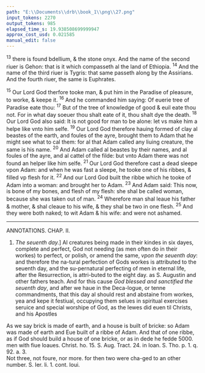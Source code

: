 ```yaml
---
path: "E:\\Documents\\drb\\book_1\\png\\27.png"
input_tokens: 2270
output_tokens: 985
elapsed_time_s: 19.938508699999947
approx_cost_usd: 0.021585
manual_edit: false
---
```

<sup>13</sup> there is found bdellium, & the stone onyx. And the name of the second riuer is Gehon: that is it which compasseth al the land of Ethiopia. <sup>14</sup> And the name of the third riuer is Tygris: that same passeth along by the Assirians. And the fourth riuer, the same is Euphrates.

<sup>15</sup> Our Lord God therfore tooke man, & put him in the Paradise of pleasure, to worke, & keepe it. <sup>16</sup> And he commanded him saying: Of euerie tree of Paradise eate thou: <sup>17</sup> But of the tree of knowledge of good & euil eate thou not. For in what day soeuer thou shalt eate of it, thou shalt dye the death. <sup>18</sup> Our Lord God also said: It is not good for man to be alone: let vs make him a helpe like vnto him selfe. <sup>19</sup> Our Lord God therefore hauing formed of clay al beastes of the earth, and foules of the ayre, brought them to Adam that he might see what to cal them: for al that Adam called any liuing creature, the same is his name. <sup>20</sup> And Adam called al beastes by their names, and al foules of the ayre, and al cattel of the filde: but vnto Adam there was not found an helper like him selfe. <sup>21</sup> Our Lord God therefore cast a dead sleepe vpon Adam: and when he was fast a sleepe, he tooke one of his ribbes, & filled vp flesh for it. <sup>22</sup> And our Lord God built the ribbe which he tooke of Adam into a woman: and brought her to Adam. <sup>23</sup> And Adam said: This now, is bone of my bones, and flesh of my flesh: she shal be called woman, because she was taken out of man. <sup>24</sup> Wherefore man shal leaue his father & mother, & shal cleaue to his wife, & they shal be two in one flesh. <sup>25</sup> And they were both naked; to wit Adam & his wife: and were not ashamed.

<hr>

ANNOTATIONS.
CHAP. II.

1. *The seuenth day.*] Al creatures being made in their kindes in six dayes, complete and perfect, God not needing (as men often do in their workes) to perfect, or polish, or amend the same, *vpon the seuenth day*: and therefore the na-tural perfection of Gods workes is attributed to the seuenth day, and the su-pernatural perfecting of men in eternal life, after the Resurrection, is attri-buted to the eight day. as S. Augustin and other fathers teach. And for this cause *God blessed and sanctified the seuenth day*, and after we haue in the Deca-logue, or tenne commandments, that this day al should rest and abstaine from workes, yea and kepe it festiual, occupying them selues in spiritual exercises seruice and special worshipe of God, as the Iewes did euen til Christs, and his Apostles

<aside>As we say brick is made of earth, and a house is built of bricke: so Adam was made of earth and Eue built of a ribbe of Adam. And that of one ribbe, as if God should build a house of one bricke, or as in dede he fedde 5000. men with fiue loaues. Christ. ho. 15. S. Aug. Tract. 24. in Ioan. S. Tho. p. 1. q. 92. a. 3.</aside>

<aside>Not three, not foure, nor more. for then two were cha-ged to an other number. S. Ier. li. 1. cont. Ioui.</aside>

[^1]: Mat. 19, 5. Mar. 10, 7. 1. Cor. 6 16. Eph. 5, 31.